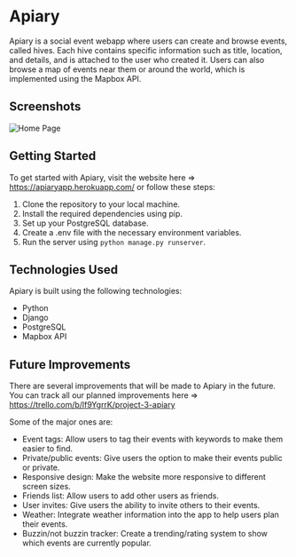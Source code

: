 # Apiary

Apiary is a social event webapp where users can create and browse events, called hives. Each hive contains specific information such as title, location, and details, and is attached to the user who created it. Users can also browse a map of events near them or around the world, which is implemented using the Mapbox API.

## Screenshots
![Home Page](https://i.imgur.com/V1Ao1kE.png)


## Getting Started

To get started with Apiary, visit the website here => https://apiaryapp.herokuapp.com/ or follow these steps:

1. Clone the repository to your local machine.
2. Install the required dependencies using pip.
3. Set up your PostgreSQL database.
4. Create a .env file with the necessary environment variables.
5. Run the server using `python manage.py runserver`.

## Technologies Used

Apiary is built using the following technologies:

- Python
- Django
- PostgreSQL
- Mapbox API

## Future Improvements

There are several improvements that will be made to Apiary in the future. You can track all our planned improvements here => https://trello.com/b/lf9YgrrK/project-3-apiary 

Some of the major ones are:

- Event tags: Allow users to tag their events with keywords to make them easier to find.
- Private/public events: Give users the option to make their events public or private.
- Responsive design: Make the website more responsive to different screen sizes.
- Friends list: Allow users to add other users as friends.
- User invites: Give users the ability to invite others to their events.
- Weather: Integrate weather information into the app to help users plan their events.
- Buzzin/not buzzin tracker: Create a trending/rating system to show which events are currently popular.
